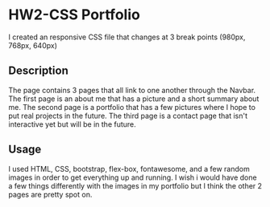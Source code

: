 # HW2-CSS Portfolio

I created an responsive CSS file that changes at 3 break points (980px, 768px, 640px)
## Description

The page contains 3 pages that all link to one another through the Navbar.
The first page is an about me that has a picture and a short summary about me.
The second page is a portfolio that has a few pictures where I hope to put real projects in the future.
The third page is a contact page that isn't interactive yet but will be in the future.

## Usage

I used HTML, CSS, bootstrap, flex-box, fontawesome, and a few random images in order to get everything up and running. I wish i would have done a few things differently with the images in my portfolio but I think the other 2 pages are pretty spot on. 
```